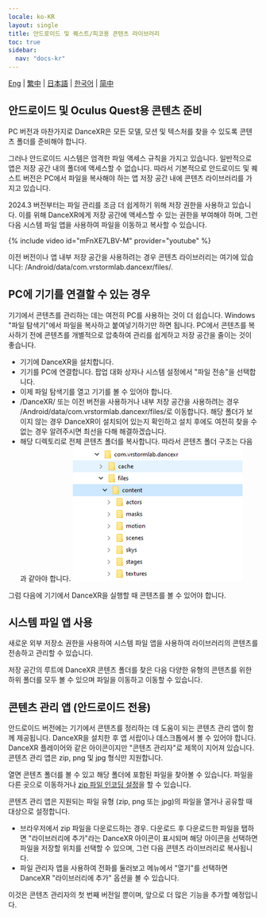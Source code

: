 ```yaml
---
locale: ko-KR
layout: single
title: 안드로이드 및 퀘스트/피코용 콘텐츠 라이브러리
toc: true
sidebar:
  nav: "docs-kr"
---
```

[Eng](/dancexr/content_android_quest) | [繁中](/tw/dancexr/content_android_quest) | [日本語](/jp/dancexr/content_android_quest) | [한국어](/kr/dancexr/content_android_quest) | [简中](/zh/dancexr/content_android_quest)

## 안드로이드 및 Oculus Quest용 콘텐츠 준비

PC 버전과 마찬가지로 DanceXR은 모든 모델, 모션 및 텍스처를 찾을 수 있도록 콘텐츠 폴더를 준비해야 합니다.

그러나 안드로이드 시스템은 엄격한 파일 액세스 규칙을 가지고 있습니다. 일반적으로 앱은 저장 공간 내의 폴더에 액세스할 수 없습니다. 따라서 기본적으로 안드로이드 및 퀘스트 버전은 PC에서 파일을 복사해야 하는 앱 저장 공간 내에 콘텐츠 라이브러리를 가지고 있습니다.

2024.3 버전부터는 파일 관리를 조금 더 쉽게하기 위해 저장 권한을 사용하고 있습니다. 이를 위해 DanceXR에게 저장 공간에 액세스할 수 있는 권한을 부여해야 하며, 그런 다음 시스템 파일 앱을 사용하여 파일을 이동하고 복사할 수 있습니다.

{% include video id="mFnXE7LBV-M" provider="youtube" %}

이전 버전이나 앱 내부 저장 공간을 사용하려는 경우 콘텐츠 라이브러리는 여기에 있습니다: /Android/data/com.vrstormlab.dancexr/files/.

## PC에 기기를 연결할 수 있는 경우

기기에서 콘텐츠를 관리하는 데는 여전히 PC를 사용하는 것이 더 쉽습니다. Windows "파일 탐색기"에서 파일을 복사하고 붙여넣기하기만 하면 됩니다. PC에서 콘텐츠를 복사하기 전에 콘텐츠를 개별적으로 압축하여 관리를 쉽게하고 저장 공간을 줄이는 것이 좋습니다.

* 기기에 DanceXR을 설치합니다.
* 기기를 PC에 연결합니다. 팝업 대화 상자나 시스템 설정에서 "파일 전송"을 선택합니다.
* 이제 파일 탐색기를 열고 기기를 볼 수 있어야 합니다.
* /DanceXR/ 또는 이전 버전을 사용하거나 내부 저장 공간을 사용하려는 경우 /Android/data/com.vrstormlab.dancexr/files/로 이동합니다. 해당 폴더가 보이지 않는 경우 DanceXR이 설치되어 있는지 확인하고 설치 후에도 여전히 찾을 수 없는 경우 알려주시면 최선을 다해 해결하겠습니다.
* 해당 디렉토리로 전체 콘텐츠 폴더를 복사합니다. 따라서 콘텐츠 폴더 구조는 다음과 같아야 합니다. ![example folder](/images/content_folder_android.png)

그럼 다음에 기기에서 DanceXR을 실행할 때 콘텐츠를 볼 수 있어야 합니다.

## 시스템 파일 앱 사용

새로운 외부 저장소 권한을 사용하여 시스템 파일 앱을 사용하여 라이브러리의 콘텐츠를 전송하고 관리할 수 있습니다.

저장 공간의 루트에 DanceXR 콘텐츠 폴더를 찾은 다음 다양한 유형의 콘텐츠를 위한 하위 폴더를 모두 볼 수 있으며 파일을 이동하고 이동할 수 있습니다.

## 콘텐츠 관리 앱 (안드로이드 전용)

안드로이드 버전에는 기기에서 콘텐츠를 정리하는 데 도움이 되는 콘텐츠 관리 앱이 함께 제공됩니다. DanceXR을 설치한 후 앱 서랍이나 데스크톱에서 볼 수 있어야 합니다. DanceXR 플레이어와 같은 아이콘이지만 "콘텐츠 관리자"로 제목이 지어져 있습니다. 콘텐츠 관리 앱은 zip, png 및 jpg 형식만 지원합니다.

열면 콘텐츠 폴더를 볼 수 있고 해당 폴더에 포함된 파일을 찾아볼 수 있습니다. 파일을 다른 곳으로 이동하거나 [zip 파일 인코딩 설정](features/zip_format)을 할 수 있습니다.

콘텐츠 관리 앱은 지원되는 파일 유형 (zip, png 또는 jpg)의 파일을 열거나 공유할 때 대상으로 설정합니다.

* 브라우저에서 zip 파일을 다운로드하는 경우. 다운로드 후 다운로드한 파일을 탭하면 "라이브러리에 추가"라는 DanceXR 아이콘이 표시되며 해당 아이콘을 선택하면 파일을 저장할 위치를 선택할 수 있으며, 그런 다음 콘텐츠 라이브러리로 복사됩니다.
* 파일 관리자 앱을 사용하여 전화를 둘러보고 메뉴에서 "열기"를 선택하면 DanceXR "라이브러리에 추가" 옵션을 볼 수 있습니다.

이것은 콘텐츠 관리자의 첫 번째 버전일 뿐이며, 앞으로 더 많은 기능을 추가할 예정입니다.